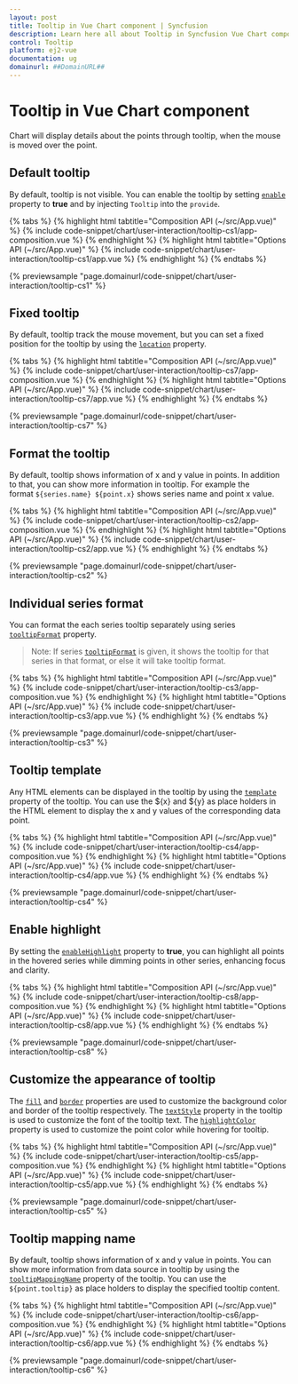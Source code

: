 ```yaml
---
layout: post
title: Tooltip in Vue Chart component | Syncfusion
description: Learn here all about Tooltip in Syncfusion Vue Chart component of Syncfusion Essential JS 2 and more.
control: Tooltip 
platform: ej2-vue
documentation: ug
domainurl: ##DomainURL##
---
```


# Tooltip in Vue Chart component

<!-- markdownlint-disable MD036 -->

Chart will display details about the points through tooltip, when the mouse is moved over the point.

## Default tooltip

By default, tooltip is not visible. You can enable the tooltip by setting [`enable`](https://ej2.syncfusion.com/vue/documentation/api/chart/tooltipSettingsModel/#enable) property to **true** and by injecting `Tooltip` into the `provide`.

{% tabs %}
{% highlight html tabtitle="Composition API (~/src/App.vue)" %}
{% include code-snippet/chart/user-interaction/tooltip-cs1/app-composition.vue %}
{% endhighlight %}
{% highlight html tabtitle="Options API (~/src/App.vue)" %}
{% include code-snippet/chart/user-interaction/tooltip-cs1/app.vue %}
{% endhighlight %}
{% endtabs %}
        
{% previewsample "page.domainurl/code-snippet/chart/user-interaction/tooltip-cs1" %}

<!-- markdownlint-disable MD013 -->

## Fixed tooltip

By default, tooltip track the mouse movement, but you can set a fixed position for the tooltip by using the [`location`](https://ej2.syncfusion.com/vue/documentation/api/chart/tooltipSettingsModel/#location) property.

{% tabs %}
{% highlight html tabtitle="Composition API (~/src/App.vue)" %}
{% include code-snippet/chart/user-interaction/tooltip-cs7/app-composition.vue %}
{% endhighlight %}
{% highlight html tabtitle="Options API (~/src/App.vue)" %}
{% include code-snippet/chart/user-interaction/tooltip-cs7/app.vue %}
{% endhighlight %}
{% endtabs %}
        
{% previewsample "page.domainurl/code-snippet/chart/user-interaction/tooltip-cs7" %}

## Format the tooltip

<!-- markdownlint-disable MD013 -->

By default, tooltip shows information of x and y value in points. In addition to that, you can show more
information in tooltip. For example the format `${series.name} ${point.x}` shows series name and point x
value.

{% tabs %}
{% highlight html tabtitle="Composition API (~/src/App.vue)" %}
{% include code-snippet/chart/user-interaction/tooltip-cs2/app-composition.vue %}
{% endhighlight %}
{% highlight html tabtitle="Options API (~/src/App.vue)" %}
{% include code-snippet/chart/user-interaction/tooltip-cs2/app.vue %}
{% endhighlight %}
{% endtabs %}
        
{% previewsample "page.domainurl/code-snippet/chart/user-interaction/tooltip-cs2" %}

<!-- markdownlint-disable MD013 -->

## Individual series format

<!-- markdownlint-disable MD013 -->

 You can format the each series tooltip separately using series [`tooltipFormat`](https://ej2.syncfusion.com/vue/documentation/api/chart/seriesModel/#tooltipformat) property.

 >Note: If series [`tooltipFormat`](https://ej2.syncfusion.com/vue/documentation/api/chart/seriesModel/#tooltipformat) is given, it shows the tooltip for that series in that format, or else it will take tooltip format.

{% tabs %}
{% highlight html tabtitle="Composition API (~/src/App.vue)" %}
{% include code-snippet/chart/user-interaction/tooltip-cs3/app-composition.vue %}
{% endhighlight %}
{% highlight html tabtitle="Options API (~/src/App.vue)" %}
{% include code-snippet/chart/user-interaction/tooltip-cs3/app.vue %}
{% endhighlight %}
{% endtabs %}
        
{% previewsample "page.domainurl/code-snippet/chart/user-interaction/tooltip-cs3" %}

<!-- markdownlint-disable MD013 -->

## Tooltip template

Any HTML elements can be displayed in the tooltip by using the [`template`](https://ej2.syncfusion.com/vue/documentation/api/chart/tooltipSettingsModel/#template) property of the tooltip. You can use the ${x} and ${y} as place holders in the HTML element to display the x and y values of the corresponding data point.

{% tabs %}
{% highlight html tabtitle="Composition API (~/src/App.vue)" %}
{% include code-snippet/chart/user-interaction/tooltip-cs4/app-composition.vue %}
{% endhighlight %}
{% highlight html tabtitle="Options API (~/src/App.vue)" %}
{% include code-snippet/chart/user-interaction/tooltip-cs4/app.vue %}
{% endhighlight %}
{% endtabs %}
        
{% previewsample "page.domainurl/code-snippet/chart/user-interaction/tooltip-cs4" %}

## Enable highlight

By setting the [`enableHighlight`](https://ej2.syncfusion.com/vue/documentation/api/chart/tooltipSettingsModel/#enablehighlight) property to **true**, you can highlight all points in the hovered series while dimming points in other series, enhancing focus and clarity.

{% tabs %}
{% highlight html tabtitle="Composition API (~/src/App.vue)" %}
{% include code-snippet/chart/user-interaction/tooltip-cs8/app-composition.vue %}
{% endhighlight %}
{% highlight html tabtitle="Options API (~/src/App.vue)" %}
{% include code-snippet/chart/user-interaction/tooltip-cs8/app.vue %}
{% endhighlight %}
{% endtabs %}
        
{% previewsample "page.domainurl/code-snippet/chart/user-interaction/tooltip-cs8" %}

## Customize the appearance of tooltip

The [`fill`](https://ej2.syncfusion.com/vue/documentation/api/chart/tooltipSettingsModel/#fill) and [`border`](https://ej2.syncfusion.com/vue/documentation/api/chart/tooltipSettingsModel/#border) properties are used to customize the background color and border of the tooltip respectively. The [`textStyle`](https://ej2.syncfusion.com/vue/documentation/api/chart/tooltipSettingsModel/#textstyle) property in the tooltip is used to customize the font of the tooltip text. The [`highlightColor`](https://ej2.syncfusion.com/vue/documentation/api/chart/#highlightcolor) property is used to customize the point color while hovering for tooltip.

{% tabs %}
{% highlight html tabtitle="Composition API (~/src/App.vue)" %}
{% include code-snippet/chart/user-interaction/tooltip-cs5/app-composition.vue %}
{% endhighlight %}
{% highlight html tabtitle="Options API (~/src/App.vue)" %}
{% include code-snippet/chart/user-interaction/tooltip-cs5/app.vue %}
{% endhighlight %}
{% endtabs %}
        
{% previewsample "page.domainurl/code-snippet/chart/user-interaction/tooltip-cs5" %}

## Tooltip mapping name

By default, tooltip shows information of x and y value in points. You can show more information from data source in tooltip by using the [`tooltipMappingName`](https://ej2.syncfusion.com/vue/documentation/api/chart/seriesModel/#tooltipmappingname) property of the tooltip. You can use the `${point.tooltip}` as place holders to display the specified tooltip content.

{% tabs %}
{% highlight html tabtitle="Composition API (~/src/App.vue)" %}
{% include code-snippet/chart/user-interaction/tooltip-cs6/app-composition.vue %}
{% endhighlight %}
{% highlight html tabtitle="Options API (~/src/App.vue)" %}
{% include code-snippet/chart/user-interaction/tooltip-cs6/app.vue %}
{% endhighlight %}
{% endtabs %}
        
{% previewsample "page.domainurl/code-snippet/chart/user-interaction/tooltip-cs6" %}